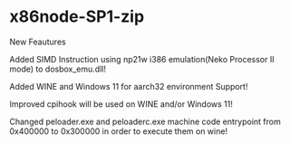# x86node-SP1-zip
New Feautures

Added SIMD Instruction using np21w i386 emulation(Neko Processor II mode) to dosbox_emu.dll!

Added WINE and Windows 11 for aarch32 environment Support!

Improved cpihook will be used on WINE and/or Windows 11!

Changed peloader.exe and peloaderc.exe machine code entrypoint from 0x400000 to 0x300000 in order to execute them on wine!
